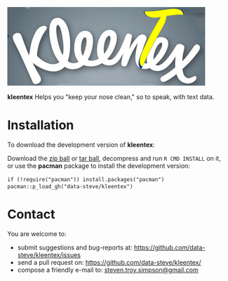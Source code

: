 ![](inst/kleentex.jpg)


**kleentex** Helps you "keep your nose clean," so to speak, with text data.

Installation
============

To download the development version of **kleentex**:

Download the [zip
ball](https://github.com/data-steve/kleentex/zipball/master) or
[tar ball](https://github.com/data-steve/kleentex/tarball/master),
decompress and run `R CMD INSTALL` on it, or use the **pacman** package
to install the development version:

    if (!require("pacman")) install.packages("pacman")
    pacman::p_load_gh("data-steve/kleentex")

Contact
=======

You are welcome to: 
- submit suggestions and bug-reports at:
<https://github.com/data-steve/kleentex/issues> 
- send a pull request on: <https://github.com/data-steve/kleentex/> 
- compose a friendly e-mail to: <steven.troy.simpson@gmail.com>
